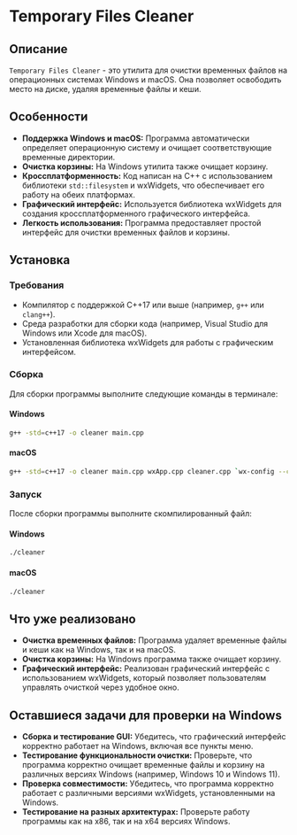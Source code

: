 # Temporary Files Cleaner

## Описание

`Temporary Files Cleaner` - это утилита для очистки временных файлов на операционных системах Windows и macOS. Она позволяет освободить место на диске, удаляя временные файлы и кеши.

## Особенности

- **Поддержка Windows и macOS:** Программа автоматически определяет операционную систему и очищает соответствующие временные директории.
- **Очистка корзины:** На Windows утилита также очищает корзину.
- **Кроссплатформенность:** Код написан на C++ с использованием библиотеки `std::filesystem` и wxWidgets, что обеспечивает его работу на обеих платформах.
- **Графический интерфейс:** Используется библиотека wxWidgets для создания кроссплатформенного графического интерфейса.
- **Легкость использования:** Программа предоставляет простой интерфейс для очистки временных файлов и корзины.

## Установка

### Требования

- Компилятор с поддержкой C++17 или выше (например, `g++` или `clang++`).
- Среда разработки для сборки кода (например, Visual Studio для Windows или Xcode для macOS).
- Установленная библиотека wxWidgets для работы с графическим интерфейсом.

### Сборка

Для сборки программы выполните следующие команды в терминале:

#### Windows

```bash
g++ -std=c++17 -o cleaner main.cpp
```

#### macOS

```bash
g++ -std=c++17 -o cleaner main.cpp wxApp.cpp cleaner.cpp `wx-config --cxxflags --libs`
```

### Запуск

После сборки программы выполните скомпилированный файл:

#### Windows

```bash
./cleaner
```

#### macOS

```bash
./cleaner
```

## Что уже реализовано

- **Очистка временных файлов:** Программа удаляет временные файлы и кеши как на Windows, так и на macOS.
- **Очистка корзины:** На Windows программа также очищает корзину.
- **Графический интерфейс:** Реализован графический интерфейс с использованием wxWidgets, который позволяет пользователям управлять очисткой через удобное окно.

## Оставшиеся задачи для проверки на Windows

- **Сборка и тестирование GUI:** Убедитесь, что графический интерфейс корректно работает на Windows, включая все пункты меню.
- **Тестирование функциональности очистки:** Проверьте, что программа корректно очищает временные файлы и корзину на различных версиях Windows (например, Windows 10 и Windows 11).
- **Проверка совместимости:** Убедитесь, что программа корректно работает с различными версиями wxWidgets, установленными на Windows.
- **Тестирование на разных архитектурах:** Проверьте работу программы как на x86, так и на x64 версиях Windows.
